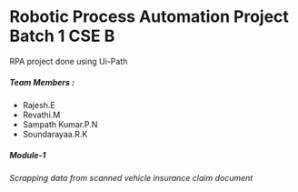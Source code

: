 # Robotic Process Automation Project Batch 1 CSE B
RPA project done using Ui-Path



##### Team Members :
* Rajesh.E
* Revathi.M
* Sampath Kumar.P.N
* Soundarayaa.R.K


##### Module-1

###### Scrapping data from scanned vehicle insurance claim document 
